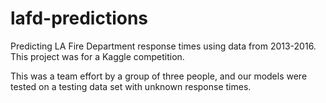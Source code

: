 # lafd-predictions
Predicting LA Fire Department response times using data from 2013-2016. This project was for a Kaggle competition.

This was a team effort by a group of three people, and our models were tested on a testing data set with unknown response times.
